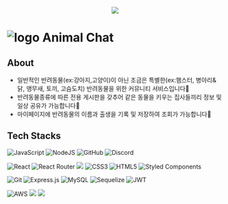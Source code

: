 <p align="center">
  <img src="https://capsule-render.vercel.app/api?type=egg&color=99d3ff&height=200&section=header&fontSize=50" />
</p>

# ![logo](https://ifh.cc/g/SzAlkT.png) Animal Chat 
## About
- 일반적인 반려동물(ex:강아지,고양이)이 아닌 조금은 특별한(ex:햄스터, 병아리&닭, 앵무새, 토끼, 고슴도치) 반려동물을 위한 커뮤니티 서비스입니다💚 
- 반려동물종류에 따른 전용 게시판을 갖추어 같은 동물을 키우는 집사들끼리 정보 및 일상 공유가 가능합니다💚
- 마이페이지에 반려동물의 이름과 출생을 기록 및 저장하여 조회가 가능합니다💚 


## Tech Stacks
![JavaScript](https://img.shields.io/badge/javascript-%23323330.svg?style=for-the-badge&logo=javascript&logoColor=%23F7DF1E) ![NodeJS](https://img.shields.io/badge/node.js-6DA55F?style=for-the-badge&logo=node.js&logoColor=white) ![GitHub](https://img.shields.io/badge/github-%23121011.svg?style=for-the-badge&logo=github&logoColor=white) ![Discord](https://img.shields.io/badge/%3CServer%3E-%237289DA.svg?style=for-the-badge&logo=discord&logoColor=white)

![React](https://img.shields.io/badge/react-%2320232a.svg?style=for-the-badge&logo=react&logoColor=%2361DAFB) ![React Router](https://img.shields.io/badge/React_Router-CA4245?style=for-the-badge&logo=react-router&logoColor=white) <img src="https://img.shields.io/badge/axios-b559d4?style=for-the-badge&logo=&logoColor=white"> ![CSS3](https://img.shields.io/badge/css3-%231572B6.svg?style=for-the-badge&logo=css3&logoColor=white) ![HTML5](https://img.shields.io/badge/html5-%23E34F26.svg?style=for-the-badge&logo=html5&logoColor=white) ![Styled Components](https://img.shields.io/badge/styled--components-DB7093?style=for-the-badge&logo=styled-components&logoColor=white) 

![Git](https://img.shields.io/badge/git-%23F05033.svg?style=for-the-badge&logo=git&logoColor=white) ![Express.js](https://img.shields.io/badge/express.js-%23404d59.svg?style=for-the-badge&logo=express&logoColor=%2361DAFB) ![MySQL](https://img.shields.io/badge/mysql-%2300f.svg?style=for-the-badge&logo=mysql&logoColor=white) ![Sequelize](https://img.shields.io/badge/Sequelize-52B0E7?style=for-the-badge&logo=Sequelize&logoColor=white) ![JWT](https://img.shields.io/badge/JWT-black?style=for-the-badge&logo=JSON%20web%20tokens) 

![AWS](https://img.shields.io/badge/AWS-%23FF9900.svg?style=for-the-badge&logo=amazon-aws&logoColor=white) <img src="https://img.shields.io/badge/S3-a11535?style=for-the-badge&logo=&logoColor=white"> <img src="https://img.shields.io/badge/EC2-eb6213?style=for-the-badge&logo=&logoColor=white"> 

